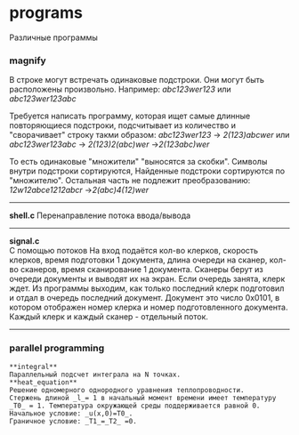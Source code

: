 # programs
Различные программы
### magnify
 В строке могут встречать одинаковые подстроки. Они могут быть расположены произвольно. Например: _abc123wer123_ или _abc123wer123abc_

  Требуется написать программу, которая ищет самые длинные повторяющиеся подстроки, подсчитывает из количество и "сворачивает" строку такми образом:
_abc123wer123_ -> _2(123)abcwer_
или
_abc123wer123abc_ -> _2(123)2(abc)wer_ ->_2(123abc)wer_

То есть одинаковые "множители" "выносятся за скобки". Символы внутри подстроки сортируются, Найденные подстроки сортируются по "множителю". Остальная часть не подлежит преобразованию:
_12w12abce1212abcr_ ->_2(abc)4(12)wer_  
***
**shell.c**
 Перенаправление потока ввода/вывода  
***
**signal.c**  
	С помощью потоков
	На вход подаётся кол-во клерков, скорость клерков, время подготовки 1 документа, длина очереди на сканер, кол-во сканеров, время сканирование 1 документа. Сканеры берут из очереди документы и выводят их на экран. Если очередь занята, клерк ждет. Из программы выходим, как только последний клерк подготовил и отдал в очередь последний документ. Документ это число 0х0101, в котором отображен номер клерка и номер подготовленного документа. Каждый клерк и каждый сканер - отдельный поток.
***
### parallel programming  
	**integral**
	Параллельный подсчет интеграла на N точках.   
	**heat_equation**
	Решение одномерного однородного уравнения теплопроводности.  
	Стержень длиной _l_= 1 в начальный момент времени имеет температуру _T0_ = 1. Температура окружающей среды поддерживается равной 0.  
	Начальное условие: _u(x,0)=T0_.
	Граничное условие: _T1_=_T2_ =0.
	
	
	
	
	
	
	
	
	
	
	
	
	
	
	
	

